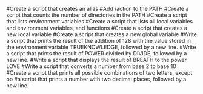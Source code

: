 #Create a script that creates an alias
#Add /action to the PATH
#Create a script that counts the number of directories in the PATH
#Create a script that lists environment variables
#Create a script that lists all local variables and environment variables, and functions
#Create a script that creates a new local variable
#Create a script that creates a new global variable
#Write a script that prints the result of the addition of 128 with the value stored in the environment variable TRUEKNOWLEDGE, followed by a new line.
#Write a script that prints the result of POWER divided by DIVIDE, followed by a new line.
#Write a script that displays the result of BREATH to the power LOVE
#Write a script that converts a number from base 2 to base 10
#Create a script that prints all possible combinations of two letters, except oo
#a script that prints a number with two decimal places, followed by a new line.
